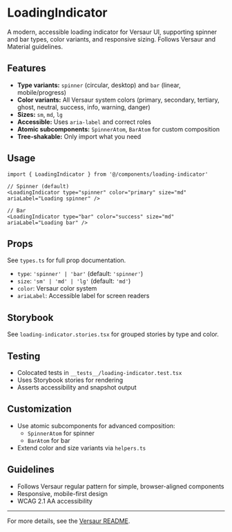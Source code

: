 # LoadingIndicator

A modern, accessible loading indicator for Versaur UI, supporting spinner and bar types, color
variants, and responsive sizing. Follows Versaur and Material guidelines.

## Features

- **Type variants:** `spinner` (circular, desktop) and `bar` (linear, mobile/progress)
- **Color variants:** All Versaur system colors (primary, secondary, tertiary, ghost, neutral,
  success, info, warning, danger)
- **Sizes:** `sm`, `md`, `lg`
- **Accessible:** Uses `aria-label` and correct roles
- **Atomic subcomponents:** `SpinnerAtom`, `BarAtom` for custom composition
- **Tree-shakable:** Only import what you need

## Usage

```tsx
import { LoadingIndicator } from '@/components/loading-indicator'

// Spinner (default)
<LoadingIndicator type="spinner" color="primary" size="md" ariaLabel="Loading spinner" />

// Bar
<LoadingIndicator type="bar" color="success" size="md" ariaLabel="Loading bar" />
```

## Props

See `types.ts` for full prop documentation.

- `type`: `'spinner' | 'bar'` (default: `'spinner'`)
- `size`: `'sm' | 'md' | 'lg'` (default: `'md'`)
- `color`: Versaur color system
- `ariaLabel`: Accessible label for screen readers

## Storybook

See `loading-indicator.stories.tsx` for grouped stories by type and color.

## Testing

- Colocated tests in `__tests__/loading-indicator.test.tsx`
- Uses Storybook stories for rendering
- Asserts accessibility and snapshot output

## Customization

- Use atomic subcomponents for advanced composition:
  - `SpinnerAtom` for spinner
  - `BarAtom` for bar
- Extend color and size variants via `helpers.ts`

## Guidelines

- Follows Versaur regular pattern for simple, browser-aligned components
- Responsive, mobile-first design
- WCAG 2.1 AA accessibility

---

For more details, see the [Versaur README](../../README.md).
